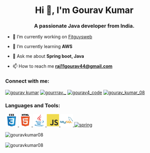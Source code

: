 <h1 align="center">Hi 👋, I'm Gourav Kumar</h1>
<h3 align="center">A passionate Java developer from India.</h3>

- 🔭 I’m currently working on [Fitguysweb](https://www.fitguysweb.online/)

- 🌱 I’m currently learning **AWS**

- 💬 Ask me about **Spring boot, Java**

- 📫 How to reach me **raj11gourav44@gmail.com**

<h3 align="left">Connect with me:</h3>
<p align="left">
<a href="https://linkedin.com/in/gourav kumar" target="blank"><img align="center" src="https://raw.githubusercontent.com/rahuldkjain/github-profile-readme-generator/master/src/images/icons/Social/linked-in-alt.svg" alt="gourav kumar" height="30" width="40" /></a>
<a href="https://instagram.com/gourrrav._" target="blank"><img align="center" src="https://raw.githubusercontent.com/rahuldkjain/github-profile-readme-generator/master/src/images/icons/Social/instagram.svg" alt="gourrrav._" height="30" width="40" /></a>
<a href="https://www.codechef.com/users/gourav4_code" target="blank"><img align="center" src="https://cdn.jsdelivr.net/npm/simple-icons@3.1.0/icons/codechef.svg" alt="gourav4_code" height="30" width="40" /></a>
<a href="https://www.leetcode.com/gourav_kumar_08" target="blank"><img align="center" src="https://raw.githubusercontent.com/rahuldkjain/github-profile-readme-generator/master/src/images/icons/Social/leet-code.svg" alt="gourav_kumar_08" height="30" width="40" /></a>
</p>

<h3 align="left">Languages and Tools:</h3>
<p align="left"> <a href="https://www.w3schools.com/css/" target="_blank" rel="noreferrer"> <img src="https://raw.githubusercontent.com/devicons/devicon/master/icons/css3/css3-original-wordmark.svg" alt="css3" width="40" height="40"/> </a> <a href="https://www.w3.org/html/" target="_blank" rel="noreferrer"> <img src="https://raw.githubusercontent.com/devicons/devicon/master/icons/html5/html5-original-wordmark.svg" alt="html5" width="40" height="40"/> </a> <a href="https://www.java.com" target="_blank" rel="noreferrer"> <img src="https://raw.githubusercontent.com/devicons/devicon/master/icons/java/java-original.svg" alt="java" width="40" height="40"/> </a> <a href="https://developer.mozilla.org/en-US/docs/Web/JavaScript" target="_blank" rel="noreferrer"> <img src="https://raw.githubusercontent.com/devicons/devicon/master/icons/javascript/javascript-original.svg" alt="javascript" width="40" height="40"/> </a> <a href="https://www.mysql.com/" target="_blank" rel="noreferrer"> <img src="https://raw.githubusercontent.com/devicons/devicon/master/icons/mysql/mysql-original-wordmark.svg" alt="mysql" width="40" height="40"/> </a> <a href="https://spring.io/" target="_blank" rel="noreferrer"> <img src="https://www.vectorlogo.zone/logos/springio/springio-icon.svg" alt="spring" width="40" height="40"/> </a> </p>

<p><img align="center" src="https://github-readme-stats.vercel.app/api/top-langs?username=gouravkumar08&show_icons=true&locale=en&layout=compact" alt="gouravkumar08" /></p>

<p><img align="center" src="https://github-readme-streak-stats.herokuapp.com/?user=gouravkumar08&" alt="gouravkumar08" /></p>
